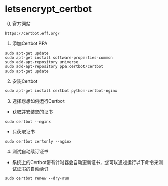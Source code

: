 # letsencrypt_certbot

0. 官方网站
```linux
https://certbot.eff.org/
```

1. 添加Certbot PPA
```linux
sudo apt-get update
sudo apt-get install software-properties-common
sudo add-apt-repository universe
sudo add-apt-repository ppa:certbot/certbot
sudo apt-get update
```

2. 安装Certbot
```linux
sudo apt-get install certbot python-certbot-nginx
```

3. 选择您想如何运行Certbot
+ 获取并安装您的证书
```linux
sudo certbot --nginx
```
+ 只获取证书
```linux
sudo certbot certonly --nginx
```

4. 测试自动续订证书
+ 系统上的Certbot带有计时器会自动更新证书，您可以通过运行以下命令来测试证书的自动续订
```linux
sudo certbot renew --dry-run
```


